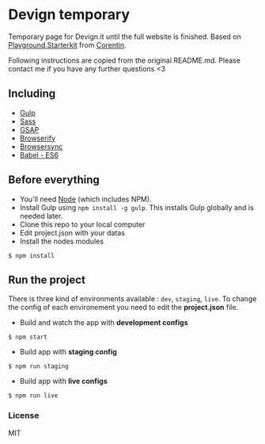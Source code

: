 # Devign temporary

Temporary page for Devign.it until the full website is finished.
Based on [Playground Starterkit](https://github.com/Corentinfardeau/three-js-flag) from [Corentin](http://corentinfardeau.fr/).

Following instructions are copied from the original README.md. Please contact me if you have any further questions <3

## Including
* [Gulp](http://gulpjs.com/)
* [Sass](http://sass-lang.com/)
* [GSAP](http://greensock.com/gsap)
* [Browserify](http://browserify.org/)
* [Browsersync](https://www.browsersync.io/)
* [Babel - ES6](https://babeljs.io/)

## Before everything
- You'll need [Node](https://nodejs.org/) (which includes NPM).
- Install Gulp using `npm install -g gulp`. This installs Gulp globally and is needed later.
- Clone this repo to your local computer
- Edit project.json with your datas
- Install the nodes modules
```shell
$ npm install
```
## Run the project

There is three kind of environments available : `dev`,  `staging`, `live`. To change the config of each environement you need to edit the __project.json__ file.

- Build and watch the app with __development configs__
```shell
$ npm start
```
* Build app with __staging config__
```shell
$ npm run staging
```
* Build app with __live configs__
```shell
$ npm run live
```

### License

MIT
